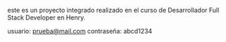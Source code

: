 este es un proyecto integrado realizado en el curso de Desarrollador Full Stack Developer en Henry.

usuario: prueba@mail.com
contraseña: abcd1234